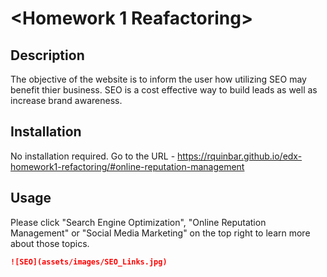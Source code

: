 # <Homework 1 Reafactoring>

## Description

The objective of the website is to inform the user how utilizing SEO may benefit thier business. SEO is a cost effective way to build leads as well as increase brand awareness. 


## Installation

No installation required. Go to the URL - https://rquinbar.github.io/edx-homework1-refactoring/#online-reputation-management

## Usage

Please click "Search Engine Optimization", "Online Reputation Management" or "Social Media Marketing" on the top right to learn more about those topics.

```md
![SEO](assets/images/SEO_Links.jpg)
```

